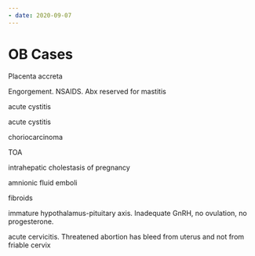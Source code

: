 ```yaml
---
- date: 2020-09-07
---
```


# OB Cases

<!-- 37 yo G7P2A4 with 4 C section present with postpartum bleed after delivery, cord avulsion, and placental removal.. -->

Placenta accreta

<!-- 25 yo in office for lactation suppression after 1 month old sudden death infant syndrome. PE shows bilateral breast tenderness. Afebrile.. -->

Engorgement. NSAIDS. Abx reserved for mastitis

<!-- 18 year old presents with 5 day hx of vaginal itching and thick yellow discharge.. -->

acute cystitis

<!-- 19 year old with yellow vaginal discharge and postcoital bleed.. -->

acute cystitis

<!-- 29 year old present with 10 day hx of chest pain/dyspnea, enlarged utetus, dark vaginal bleed s/p 3 month hx vaginal delivery.. -->

choriocarcinoma

<!-- 40 yo woman present with 2 wk hx of right lower abd pain, fever, leukocytosis, elevated CRP, CA 125. Sexually active. US shows thick walled multiloculated mass at right adnexa.. -->

TOA

<!-- 32 yo G2P1 at 34 wks presenting with intense itching in hands/feet, elevated Tbili, alk/phos, ALT/AST.. -->

intrahepatic cholestasis of pregnancy

<!-- 43 yo G5P4 experienced brief seizure in hospital. 20 min after delivery, she became cyanotic, disoriented, breathless. BP 80/50, HR 110, RR 30, O2 75%.. -->

amnionic fluid emboli

<!-- 41 year old with stress incontinence, enlarged uterus with irregular contours.. -->

fibroids

<!-- 15 year old with irregular menstrual period. Progesterone challenge positive.. -->

immature hypothalamus-pituitary axis. Inadequate GnRH, no ovulation, no progesterone.

<!-- 23 yo at 12 weeks gestation present with postcoital bleed, friable cervix, yellow/maladorous discharge in vagina.. -->

acute cervicitis. Threatened abortion has bleed from uterus and not from friable cervix
